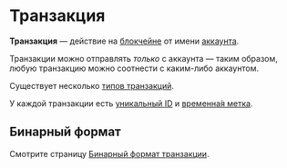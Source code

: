 # Транзакция

**Транзакция** — действие на [блокчейне](/blockchain/blockchain.md) от имени [аккаунта](/blockchain/account.md).

Транзакции можно отправлять _только_ с аккаунта — таким образом, любую транзакцию можно соотнести с каким-либо аккаунтом.

Cуществует несколько [типов транзакций](/blockchain/transaction-type.md).

У каждой транзакции есть [уникальный ID](/blockchain/transaction/transaction-id.md) и [временна́я метка](/blockchain/transaction/transaction-timestamp.md).

## Бинарный формат

Смотрите страницу [Бинарный формат транзакции](/blockchain/binary-format/transaction-binary-format.md).
